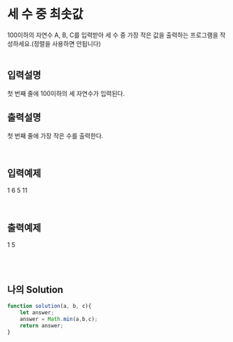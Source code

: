 # 세 수 중 최솟값
100이하의 자연수 A, B, C를 입력받아 세 수 중 가장 작은 값을 출력하는 프로그램을 작성하세요.(정렬을 사용하면 안됩니다)
<br/>
<br/>

## 입력설명
첫 번째 줄에 100이하의 세 자연수가 입력된다.

## 출력설명
첫 번째 줄에 가장 작은 수를 출력한다.

<br/>

## 입력예제 
1 6 5 11

<br/>

## 출력예제
1 5

<br/>
<br/>

## 나의 Solution
```javascript
function solution(a, b, c){
    let answer;
    answer = Math.min(a,b,c);
    return answer;
}
```